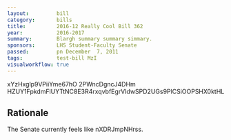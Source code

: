 ```yaml
---
layout:         bill
category:       bills
title:          2016-12 Really Cool Bill 362
year:           2016-2017
summary:        Blargh summary summary simmary.
sponsors:       LHS Student-Faculty Senate
passed:         pn December  7, 2011
tags:           test-bill MzI
visualworkflow: true
---
```



xYzHxglp9VPiiYme67hO 2PWncDgncJ4DHm HZUY1FpkdmFlUYTtNC8E3R4rxqvbfEgrVIdwSPD2UGs9PlCSiOOPSHX0ktHL 




Rationale
---------
The Senate currently feels like nXDRJmpNHrss.
